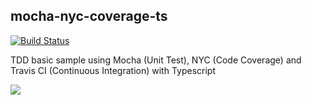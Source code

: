 ## mocha-nyc-coverage-ts 
[![Build Status](https://travis-ci.com/jmbl1685/mocha-nyc-coverage-ts.svg?branch=master)](https://travis-ci.com/jmbl1685/mocha-nyc-coverage-ts)

TDD basic sample using Mocha (Unit Test), NYC (Code Coverage) and Travis CI (Continuous Integration) with Typescript

<img src="https://user-images.githubusercontent.com/22874642/55602715-93b80900-572c-11e9-9f7d-8a80f8bb7dba.png" />
